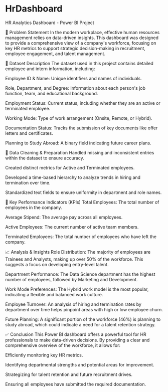 # HrDashboard

HR Analytics Dashboard - Power BI Project

📝 Problem Statement
In the modern workplace, effective human resources management relies on data-driven insights. This dashboard was designed to provide a comprehensive view of a company's workforce, focusing on key HR metrics to support strategic decision-making in recruitment, employee engagement, and talent management.

🧾 Dataset Description
The dataset used in this project contains detailed employee and intern information, including:

Employee ID & Name: Unique identifiers and names of individuals.

Role, Department, and Degree: Information about each person's job function, team, and educational background.

Employment Status: Current status, including whether they are an active or terminated employee.

Working Mode: Type of work arrangement (Onsite, Remote, or Hybrid).

Documentation Status: Tracks the submission of key documents like offer letters and certificates.

Planning to Study Abroad: A binary field indicating future career plans.

🧹 Data Cleaning & Preparation
Handled missing and inconsistent entries within the dataset to ensure accuracy.

Created distinct metrics for Active and Terminated employees.

Developed a time-based hierarchy to analyze trends in hiring and termination over time.

Standardized text fields to ensure uniformity in department and role names.

📌 Key Performance Indicators (KPIs)
Total Employees: The total number of employees in the company.

Average Stipend: The average pay across all employees.

Active Employees: The current number of active team members.

Terminated Employees: The total number of employees who have left the company.

📈 Analysis & Insights
Role Distribution: The majority of employees are Trainees and Analysts, making up over 50% of the workforce. This suggests a focus on developing entry-level talent.

Department Performance: The Data Science department has the highest number of employees, followed by Marketing and Development.

Work Mode Preferences: The Hybrid work model is the most popular, indicating a flexible and balanced work culture.

Employee Turnover: An analysis of hiring and termination rates by department over time helps pinpoint areas with high or low employee churn.

Future Planning: A significant portion of the workforce (46%) is planning to study abroad, which could indicate a need for a talent retention strategy.

✅ Conclusion
This Power BI dashboard offers a powerful tool for HR professionals to make data-driven decisions. By providing a clear and comprehensive overview of the workforce, it allows for:

Efficiently monitoring key HR metrics.

Identifying departmental strengths and potential areas for improvement.

Strategizing for talent retention and future recruitment drives.

Ensuring all employees have submitted the required documentation.
